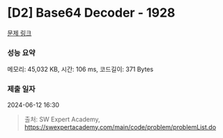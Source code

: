 # [D2] Base64 Decoder - 1928 

[문제 링크](https://swexpertacademy.com/main/code/problem/problemDetail.do?contestProbId=AV5PR4DKAG0DFAUq) 

### 성능 요약

메모리: 45,032 KB, 시간: 106 ms, 코드길이: 371 Bytes

### 제출 일자

2024-06-12 16:30



> 출처: SW Expert Academy, https://swexpertacademy.com/main/code/problem/problemList.do